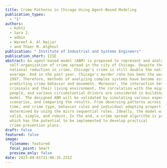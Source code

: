 ```yaml
---
title: Crime Patterns in Chicago Using Agent-Based Modeling
publication_types:
  - "1"
authors:
  - Kohtz
  - Sara J.
  - admin
  - Wareef A. Al Najjar
  - and Thaer M. Alghoul
publication: " Institute of Industrial and Systems Engineers"
publication_short: IISE
abstract: An agent-based model (ABM) is proposed to represent and analyze the
  self-organization of crime spread in the city of Chicago. Despite the overall
  national reduction in crime, Chicago's crime is still double the national
  average. And in the past year, Chicago's murder rate has been the worst since
  1997. Therefore, methods of analyzing complex systems have become essential in
  predicting crime behavior and movement. Moreover, the interaction between
  criminals and their living environment, the correlation with the migration of
  people, and various circumstantial drivers are considered in building the
  model. The designed ABM will be validated by simulating various experimental
  scenarios, and comparing the results. From observing patterns across location,
  time, and crime type, behavior rules and individual adapting properties are
  determined by using the micro sequential rules. Ideally, the model will be
  valid, simple, and robust. In the end, a crime spread algorithm is proposed,
  which has the potential to be implemented to develop practical
  crime-prevention plans.
draft: false
featured: false
image:
  filename: featured
  focal_point: Smart
  preview_only: false
date: 2023-09-01T21:06:35.231Z
---
```

